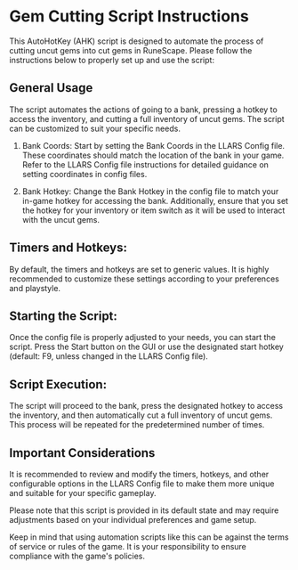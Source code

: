 # Gem Cutting Script Instructions
This AutoHotKey (AHK) script is designed to automate the process of cutting uncut gems into cut gems in RuneScape. Please follow the instructions below to properly set up and use the script:

## General Usage
The script automates the actions of going to a bank, pressing a hotkey to access the inventory, and cutting a full inventory of uncut gems. The script can be customized to suit your specific needs.

1. Bank Coords:
Start by setting the Bank Coords in the LLARS Config file. These coordinates should match the location of the bank in your game. Refer to the LLARS Config file instructions for detailed guidance on setting coordinates in config files.

2. Bank Hotkey:
Change the Bank Hotkey in the config file to match your in-game hotkey for accessing the bank. Additionally, ensure that you set the hotkey for your inventory or item switch as it will be used to interact with the uncut gems.

## Timers and Hotkeys:
By default, the timers and hotkeys are set to generic values. It is highly recommended to customize these settings according to your preferences and playstyle.

## Starting the Script:
Once the config file is properly adjusted to your needs, you can start the script. Press the Start button on the GUI or use the designated start hotkey (default: F9, unless changed in the LLARS Config file).

## Script Execution:
The script will proceed to the bank, press the designated hotkey to access the inventory, and then automatically cut a full inventory of uncut gems. This process will be repeated for the predetermined number of times.

## Important Considerations
It is recommended to review and modify the timers, hotkeys, and other configurable options in the LLARS Config file to make them more unique and suitable for your specific gameplay.

Please note that this script is provided in its default state and may require adjustments based on your individual preferences and game setup.

Keep in mind that using automation scripts like this can be against the terms of service or rules of the game. It is your responsibility to ensure compliance with the game's policies.
